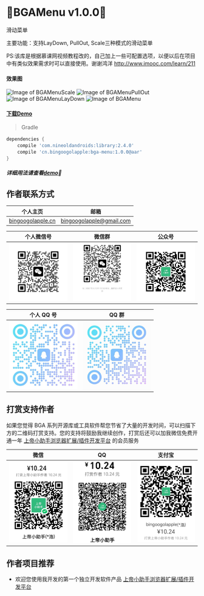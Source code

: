 :running:BGAMenu v1.0.0:running:
=======

滑动菜单

主要功能：支持LayDown, PullOut, Scale三种模式的滑动菜单

PS:该库是根据慕课网视频教程改的，自己加上一些可配置选项，以便以后在项目中有类似效果需求时可以直接使用。谢谢鸿洋 http://www.imooc.com/learn/211

#### 效果图
![Image of BGAMenuScale](http://bingoshare.u.qiniudn.com/BGAMenuScale.gif)
![Image of BGAMenuPullOut](http://bingoshare.u.qiniudn.com/BGAMenuPullOut.gif)
![Image of BGAMenuLayDown](http://bingoshare.u.qiniudn.com/BGAMenuLayDown.gif)
![Image of BGAMenu](http://bingoshare.u.qiniudn.com/BGAMenu.gif)

#### [下载Demo](http://bingoshare.u.qiniudn.com/BGAMenu.apk)

>Gradle

```groovy
dependencies {
    compile 'com.nineoldandroids:library:2.4.0'
    compile 'cn.bingoogolapple:bga-menu:1.0.0@aar'
}
```

##### 详细用法请查看[demo](https://github.com/bingoogolapple/BGAMenu/tree/master/demo):feet:

## 作者联系方式

| 个人主页 | 邮箱 |
| ------------- | ------------ |
| <a  href="https://www.bingoogolapple.cn" target="_blank">bingoogolapple.cn</a>  | <a href="mailto:bingoogolapple@gmail.com" target="_blank">bingoogolapple@gmail.com</a> |

| 个人微信号 | 微信群 | 公众号 |
| ------------ | ------------ | ------------ |
| <img width="180" alt="个人微信号" src="https://github.com/bingoogolapple/bga-god-assistant-config/raw/main/images/BGAQrCode.png"> | <img width="180" alt="微信群" src="https://github.com/bingoogolapple/bga-god-assistant-config/raw/main/images/WeChatGroup1QrCode.jpg"> | <img width="180" alt="公众号" src="https://github.com/bingoogolapple/bga-god-assistant-config/raw/main/images/GongZhongHao.png"> |

| 个人 QQ 号 | QQ 群 |
| ------------ | ------------ |
| <img width="180" alt="个人 QQ 号" src="https://github.com/bingoogolapple/bga-god-assistant-config/raw/main/images/BGAQQQrCode.jpg"> | <img width="180" alt="QQ 群" src="https://github.com/bingoogolapple/bga-god-assistant-config/raw/main/images/QQGroup1QrCode.jpg"> |

## 打赏支持作者

如果您觉得 BGA 系列开源库或工具软件帮您节省了大量的开发时间，可以扫描下方的二维码打赏支持。您的支持将鼓励我继续创作，打赏后还可以加我微信免费开通一年 [上帝小助手浏览器扩展/插件开发平台](https://github.com/bingoogolapple/bga-god-assistant-config) 的会员服务

| 微信 | QQ | 支付宝 |
| ------------- | ------------- | ------------- |
| <img width="180" alt="微信" src="https://github.com/bingoogolapple/bga-god-assistant-config/raw/main/images/donate-wechat.jpg"> | <img width="180" alt="QQ" src="https://github.com/bingoogolapple/bga-god-assistant-config/raw/main/images/donate-qq.jpg"> | <img width="180" alt="支付宝" src="https://github.com/bingoogolapple/bga-god-assistant-config/raw/main/images/donate-alipay.jpg"> |

## 作者项目推荐

* 欢迎您使用我开发的第一个独立开发软件产品 [上帝小助手浏览器扩展/插件开发平台](https://github.com/bingoogolapple/bga-god-assistant-config)
